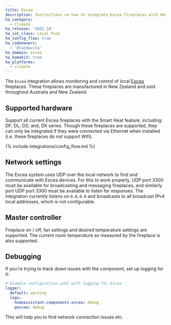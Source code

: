 ```yaml
---
title: Escea
description: Instructions on how to integrate Escea fireplaces with Home Assistant.
ha_category:
  - Climate
ha_release: '2021.10'
ha_iot_class: Local Push
ha_config_flow: true
ha_codeowners:
  - '@lazdavila'
ha_domain: escea
ha_homekit: true
ha_platforms:
  - climate
---
```


The `Escea` integration allows monitoring and control of local [Escea](https://escea.com/) fireplaces. These fireplaces are manufactured in New Zealand and sold throughout Australia and New Zealand.

## Supported hardware

Support all current Escea fireplaces with the Smart Heat feature, including: DF; DL; DS; and, DX series.
Though these fireplaces are supported, they can only be integrated if they were connected via Ethernet when installed (i.e. these fireplaces do not support Wifi).

{% include integrations/config_flow.md %}


## Network settings

The Escea system uses UDP over the local network to find and communicate with Escea devices. For this to work properly, UDP port  3300 must be available for broadcasting and messaging fireplaces, and similarly port UDP port 3300 must be available to listen for responses. The integration currently listens on `0.0.0.0` and broadcasts to all broadcast IPv4 local addresses, which is not configurable.

## Master controller

Fireplace on / off, fan settings and desired temperature settings are supported. The current room temperature as measured by the fireplace is also supported.

## Debugging

If you're trying to track down issues with the component, set up logging for it:

```yaml
# Example configuration.yaml with logging for Escea
logger:
  default: warning
  logs:
    homeassistant.components.escea: debug
    pescea: debug
```

This will help you to find network connection issues etc.